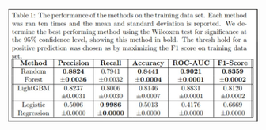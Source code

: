 ![alt text](https://github.com/jeeerdin/COMP7570-Group-Project/blob/main/Step3/Step_3_figures_and_tables/Result_table_1.PNG?raw=true)